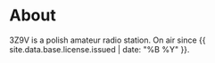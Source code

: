 
# About

3Z9V is a polish amateur radio station. On air since {{ site.data.base.license.issued | date: "%B %Y" }}.
